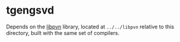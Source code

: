 # tgengsvd

Depends on the [libpvn](https://github.com/venovako/libpvn) library,
located at `../../libpvn` relative to this directory, built with the
same set of compilers.

